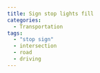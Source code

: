 ```yaml
---
title: Sign stop lights fill
categories:
  - Transportation
tags:
  - "stop sign"
  - intersection
  - road
  - driving
---
```


